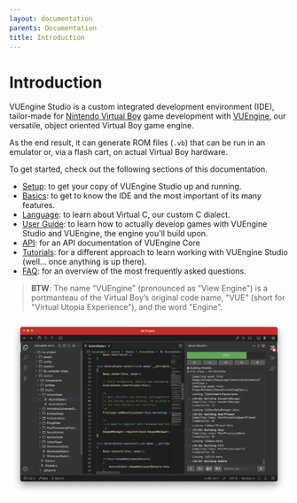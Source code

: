 ```yaml
---
layout: documentation
parents: Documentation
title: Introduction
---
```


# Introduction

VUEngine Studio is a custom integrated development environment (IDE), tailor-made for [Nintendo Virtual Boy](https://www.virtual-boy.com) game development with [VUEngine](https://github.com/VUEngine/VUEngine-Core), our versatile, object oriented Virtual Boy game engine.

As the end result, it can generate ROM files (`.vb`) that can be run in an emulator or, via a flash cart, on actual Virtual Boy hardware.

To get started, check out the following sections of this documentation.

- [Setup](/documentation/setup/installation/): to get your copy of VUEngine Studio up and running.
- [Basics](/documentation/basics/user-interface/): to get to know the IDE and the most important of its many features.
- [Language](/documentation/language/introduction/): to learn about Virtual C, our custom C dialect.
- [User Guide](/documentation/user-guide/introduction/): to learn how to actually develop games with VUEngine Studio and VUEngine, the engine you'll build upon.
- [API](/documentation/api/classes/): for an API documentation of VUEngine Core
- [Tutorials](/documentation/tutorials/video-tutorials/): for a different approach to learn working with VUEngine Studio (well... once anything is up there).
- [FAQ](/documentation/faq/): for an overview of the most frequently asked questions.

> **BTW**: The name "VUEngine" (pronounced as "View Engine") is a portmanteau of the Virtual Boy’s original code name, "VUE" (short for "Virtual Utopia Experience"), and the word "Engine".

![](/documentation/images/VUEngine-Studio.png)

